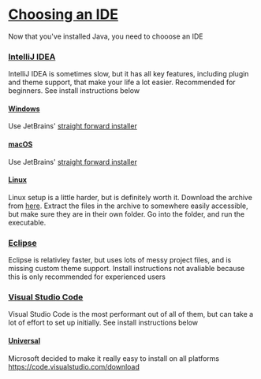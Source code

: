 # <u>Choosing an IDE</u>

Now that you've installed Java, you need to chooose an IDE

### <u>IntelliJ IDEA</u>
IntelliJ IDEA is sometimes slow, but it has all key features, including plugin and theme support, that make your life a lot easier. Recommended for beginners. See install instructions below

#### <u>Windows</u>
Use JetBrains' [straight forward installer](https://www.jetbrains.com/idea/download/#section=windows)

#### <u>macOS</u>

Use JetBrains' [straight forward installer](https://www.jetbrains.com/idea/download/#section=mac)

#### <u>Linux</u>

Linux setup is a little harder, but is definitely worth it. Download the archive from [here](https://www.jetbrains.com/idea/download/#section=linux). Extract the files in the archive to somewhere easily accessible, but make sure they are in their own folder. Go into the folder, and run the executable.

### <u>Eclipse</u>
Eclipse is relativley faster, but uses lots of messy project files, and is missing custom theme support. Install instructions not avaliable because this is only recommended for experienced users

### <u>Visual Studio Code</u>
Visual Studio Code is the most performant out of all of them, but can take a lot of effort to set up initially. See install instructions below

#### <u>Universal</u>
Microsoft decided to make it really easy to install on all platforms https://code.visualstudio.com/download